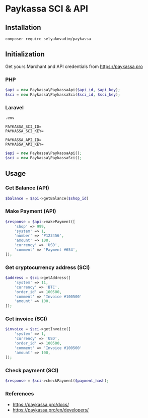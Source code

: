 # Paykassa SCI & API

## Installation

```
composer require selyakovadim/paykassa
```

## Initialization

Get yours Marchant and API credentials from https://paykassa.pro

### PHP

```php
$api = new Paykassa\PaykassaApi($api_id, $api_key);
$sci = new Paykassa\PaykassaSci($sci_id, $sci_key);
```

### Laravel 
```
.env

PAYKASSA_SCI_ID=
PAYKASSA_SCI_KEY=

PAYKASSA_API_ID=
PAYKASSA_API_KEY=
```

```php
$api = new Paykassa\PaykassaApi();
$sci = new Paykassa\PaykassaSci();
```

## Usage

### Get Balance (API)

```php
$balance = $api->getBalance($shop_id)
```

### Make Payment (API)

```php
$response = $api->makePayment([
    'shop' => 999,
    'system' => 1,
    'number' => 'P123456',
    'amount' => 100,
    'currency' => 'USD',
    'comment' => 'Payment #654',
]);
```

### Get cryptocurrency address (SCI)

```php
$address = $sci->getAddress([
    'system' => 11,
    'currency' => 'BTC',
    'order_id' => 100500,
    'comment' => 'Invoice #100500'
    'amount' => 100,
]);
```

### Get invoice (SCI)

```php
$invoice = $sci->getInvoice([
    'system' => 1,
    'currency' => 'USD',
    'order_id' => 100500,
    'comment' => 'Invoice #100500'
    'amount' => 100,
]);
```

### Check payment (SCI)

```php
$response = $sci->checkPayment($payment_hash);
```

### References
- https://paykassa.pro/docs/
- https://paykassa.pro/en/developers/
